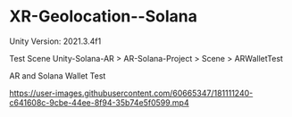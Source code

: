 # XR-Geolocation--Solana

Unity Version: 2021.3.4f1

Test Scene
Unity-Solana-AR > AR-Solana-Project > Scene > ARWalletTest



AR and Solana Wallet Test

https://user-images.githubusercontent.com/60665347/181111240-c641608c-9cbe-44ee-8f94-35b74e5f0599.mp4

